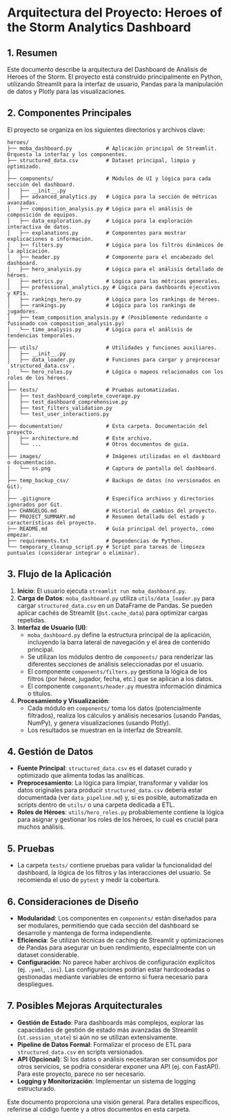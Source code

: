# Arquitectura del Proyecto: Heroes of the Storm Analytics Dashboard

## 1. Resumen

Este documento describe la arquitectura del Dashboard de Análisis de Heroes of the Storm. El proyecto está construido principalmente en Python, utilizando Streamlit para la interfaz de usuario, Pandas para la manipulación de datos y Plotly para las visualizaciones.

## 2. Componentes Principales

El proyecto se organiza en los siguientes directorios y archivos clave:

```
heroes/
├── moba_dashboard.py           # Aplicación principal de Streamlit. Orquesta la interfaz y los componentes.
├── structured_data.csv         # Dataset principal, limpio y optimizado.
│
├── components/                 # Módulos de UI y lógica para cada sección del dashboard.
│   ├── __init__.py
│   ├── advanced_analytics.py   # Lógica para la sección de métricas avanzadas.
│   ├── composition_analysis.py # Lógica para el análisis de composición de equipos.
│   ├── data_exploration.py     # Lógica para la exploración interactiva de datos.
│   ├── explanations.py         # Componentes para mostrar explicaciones o información.
│   ├── filters.py              # Lógica para los filtros dinámicos de la aplicación.
│   ├── header.py               # Componente para el encabezado del dashboard.
│   ├── hero_analysis.py        # Lógica para el análisis detallado de héroes.
│   ├── metrics.py              # Lógica para las métricas generales.
│   ├── professional_analytics.py # Lógica para dashboards ejecutivos y KPIs.
│   ├── rankings_hero.py        # Lógica para los rankings de héroes.
│   ├── rankings.py             # Lógica para los rankings de jugadores.
│   ├── team_composition_analysis.py # (Posiblemente redundante o fusionado con composition_analysis.py)
│   └── time_analysis.py        # Lógica para el análisis de tendencias temporales.
│
├── utils/                      # Utilidades y funciones auxiliares.
│   ├── __init__.py
│   ├── data_loader.py          # Funciones para cargar y preprocesar `structured_data.csv`.
│   └── hero_roles.py           # Lógica o mapeos relacionados con los roles de los héroes.
│
├── tests/                      # Pruebas automatizadas.
│   ├── test_dashboard_complete_coverage.py
│   ├── test_dashboard_comprehensive.py
│   ├── test_filters_validation.py
│   └── test_user_interactions.py
│
├── documentation/              # Esta carpeta. Documentación del proyecto.
│   ├── architecture.md         # Este archivo.
│   └── ...                     # Otros documentos de guía.
│
├── images/                     # Imágenes utilizadas en el dashboard o documentación.
│   └── ss.png                  # Captura de pantalla del dashboard.
│
├── temp_backup_csv/            # Backups de datos (no versionados en Git).
│
├── .gitignore                  # Especifica archivos y directorios ignorados por Git.
├── CHANGELOG.md                # Historial de cambios del proyecto.
├── PROJECT_SUMMARY.md          # Resumen detallado del estado y características del proyecto.
├── README.md                   # Guía principal del proyecto, cómo empezar.
├── requirements.txt            # Dependencias de Python.
└── temporary_cleanup_script.py # Script para tareas de limpieza puntuales (considerar integrar o eliminar).
```

## 3. Flujo de la Aplicación

1.  **Inicio**: El usuario ejecuta `streamlit run moba_dashboard.py`.
2.  **Carga de Datos**: `moba_dashboard.py` utiliza `utils/data_loader.py` para cargar `structured_data.csv` en un DataFrame de Pandas. Se pueden aplicar cachés de Streamlit (`@st.cache_data`) para optimizar cargas repetidas.
3.  **Interfaz de Usuario (UI)**:
    *   `moba_dashboard.py` define la estructura principal de la aplicación, incluyendo la barra lateral de navegación y el área de contenido principal.
    *   Se utilizan los módulos dentro de `components/` para renderizar las diferentes secciones de análisis seleccionadas por el usuario.
    *   El componente `components/filters.py` gestiona la lógica de los filtros (por héroe, jugador, fecha, etc.) que se aplican a los datos.
    *   El componente `components/header.py` muestra información dinámica o títulos.
4.  **Procesamiento y Visualización**:
    *   Cada módulo en `components/` toma los datos (potencialmente filtrados), realiza los cálculos y análisis necesarios (usando Pandas, NumPy), y genera visualizaciones (usando Plotly).
    *   Los resultados se muestran en la interfaz de Streamlit.

## 4. Gestión de Datos

*   **Fuente Principal**: `structured_data.csv` es el dataset curado y optimizado que alimenta todas las analíticas.
*   **Preprocesamiento**: La lógica para limpiar, transformar y validar los datos originales para producir `structured_data.csv` debería estar documentada (ver `data_pipeline.md`) y, si es posible, automatizada en scripts dentro de `utils/` o una carpeta dedicada a ETL.
*   **Roles de Héroes**: `utils/hero_roles.py` probablemente contiene la lógica para asignar y gestionar los roles de los héroes, lo cual es crucial para muchos análisis.

## 5. Pruebas

*   La carpeta `tests/` contiene pruebas para validar la funcionalidad del dashboard, la lógica de los filtros y las interacciones del usuario. Se recomienda el uso de `pytest` y medir la cobertura.

## 6. Consideraciones de Diseño

*   **Modularidad**: Los componentes en `components/` están diseñados para ser modulares, permitiendo que cada sección del dashboard se desarrolle y mantenga de forma independiente.
*   **Eficiencia**: Se utilizan técnicas de caching de Streamlit y optimizaciones de Pandas para asegurar un buen rendimiento, especialmente con un dataset considerable.
*   **Configuración**: No parece haber archivos de configuración explícitos (ej. `.yaml`, `.ini`). Las configuraciones podrían estar hardcodeadas o gestionadas mediante variables de entorno si fuera necesario para despliegues.

## 7. Posibles Mejoras Arquitecturales

*   **Gestión de Estado**: Para dashboards más complejos, explorar las capacidades de gestión de estado más avanzadas de Streamlit (`st.session_state`) si aún no se utilizan extensivamente.
*   **Pipeline de Datos Formal**: Formalizar el proceso de ETL para `structured_data.csv` en scripts versionados.
*   **API (Opcional)**: Si los datos o análisis necesitaran ser consumidos por otros servicios, se podría considerar exponer una API (ej. con FastAPI). Para este proyecto, parece no ser necesario.
*   **Logging y Monitorización**: Implementar un sistema de logging estructurado.

Este documento proporciona una visión general. Para detalles específicos, referirse al código fuente y a otros documentos en esta carpeta.
